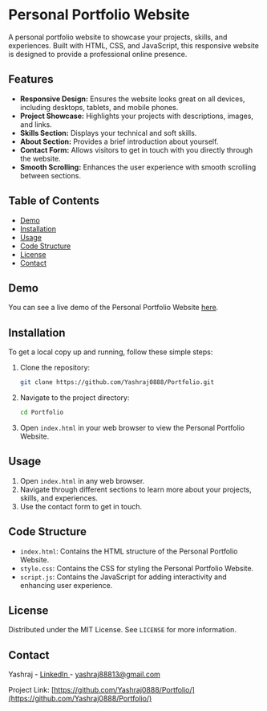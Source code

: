 # Personal Portfolio Website

A personal portfolio website to showcase your projects, skills, and experiences. Built with HTML, CSS, and JavaScript, this responsive website is designed to provide a professional online presence.

## Features

- **Responsive Design:** Ensures the website looks great on all devices, including desktops, tablets, and mobile phones.
- **Project Showcase:** Highlights your projects with descriptions, images, and links.
- **Skills Section:** Displays your technical and soft skills.
- **About Section:** Provides a brief introduction about yourself.
- **Contact Form:** Allows visitors to get in touch with you directly through the website.
- **Smooth Scrolling:** Enhances the user experience with smooth scrolling between sections.

## Table of Contents

- [Demo](#demo)
- [Installation](#installation)
- [Usage](#usage)
- [Code Structure](#code-structure)
- [License](#license)
- [Contact](#contact)

## Demo

You can see a live demo of the Personal Portfolio Website [here](https://yashraj0888.github.io/Portfolio/).

## Installation

To get a local copy up and running, follow these simple steps:

1. Clone the repository:

    ```sh
    git clone https://github.com/Yashraj0888/Portfolio.git
    ```

2. Navigate to the project directory:

    ```sh
    cd Portfolio
    ```

3. Open `index.html` in your web browser to view the Personal Portfolio Website.

## Usage

1. Open `index.html` in any web browser.
2. Navigate through different sections to learn more about your projects, skills, and experiences.
3. Use the contact form to get in touch.

## Code Structure

- `index.html`: Contains the HTML structure of the Personal Portfolio Website.
- `style.css`: Contains the CSS for styling the Personal Portfolio Website.
- `script.js`: Contains the JavaScript for adding interactivity and enhancing user experience.



## License

Distributed under the MIT License. See `LICENSE` for more information.

## Contact

Yashraj - [LinkedIn ](https://www.linkedin.com/in/yashraj-singh-55804b253/) - yashraj88813@gmail.com

Project Link: [https://github.com/Yashraj0888/Portfolio/](https://github.com/Yashraj0888/Portfolio/)
